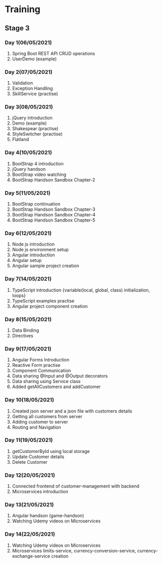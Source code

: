 # Training

## Stage 3

### Day 1(06/05/2021)
1) Spring Boot REST API CRUD operations
2) UserDemo (example)

### Day 2(07/05/2021)

1) Validation
2) Exception Handling
3) SkillService (practise)

### Day 3(08/05/2021)

1) jQuery introduction
2) Demo (example)
3) Shakespear (practise)
4) StyleSwitcher (practise)
5) Flatland

### Day 4(10/05/2021)

1) BootStrap 4 introduction
2) jQuery handson
3) BootStrap video watching
4) BootStrap Handson Sandbox Chapter-2

### Day 5(11/05/2021)

1) BootStrap continuation
2) BootStrap Handson Sandbox Chapter-3
3) BootStrap Handson Sandbox Chapter-4
4) BootStrap Handson Sandbox Chapter-5

### Day 6(12/05/2021)

1) Node js introduction
2) Node js environment setup
3) Angular introduction
4) Angular setup
5) Angular sample project creation

### Day 7(14/05/2021)

1) TypeScript introduction {variable(local, global, class) initialization, loops}
2) TypeScript examples practise
3) Angular project component creation

### Day 8(15/05/2021)

1) Data Binding 
2) Directives

### Day 9(17/05/2021)

1) Angular Forms Introduction
2) Reactive Form practise
3) Component Communication
4) Data sharing @Input and @Output decorators
5) Data sharing using Service class
6) Added getAllCustomers and addCustomer

### Day 10(18/05/2021)

1) Created json server and a json file with customers details
2) Getting all customers from server
3) Adding customer to server
4) Routing and Navigation

### Day 11(19/05/2021)

1) getCustomerById using local storage
2) Update Customer details
3) Delete Customer

### Day 12(20/05/2021)

1) Connected frontend of customer-management with backend
2) Microservices introduction

### Day 13(21/05/2021)

1) Angular handson (game-handson)
2) Watching Udemy videos on Microservices

### Day 14(22/05/2021)

1) Watching Udemy videos on Microservices
2) Microservices limits-service, currency-conversion-service, currency-exchange-service creation  
